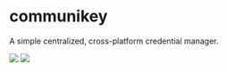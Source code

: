 communikey
==========

A simple centralized, cross-platform credential manager.

![](https://img.shields.io/badge/release---_-blue.svg) ![](https://img.shields.io/badge/pre--release---_-blue.svg)
